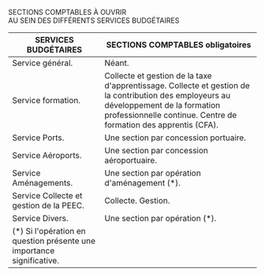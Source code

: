  SECTIONS COMPTABLES À OUVRIR  
 AU SEIN DES DIFFÉRENTS SERVICES BUDGÉTAIRES


  

  


  







|  SERVICES BUDGÉTAIRES |  SECTIONS COMPTABLES obligatoires |
| --- | --- |
|  Service général. |  Néant. |
|  Service formation. |  Collecte et gestion de la taxe d'apprentissage. Collecte et gestion de la contribution des employeurs au développement de la formation professionnelle continue. Centre de formation des apprentis (CFA). |
|  Service Ports. |  Une section par concession portuaire. |
|  Service Aéroports. |  Une section par concession aéroportuaire. |
|  Service Aménagements. |  Une section par opération d'aménagement (\*). |
|  Service Collecte et gestion de la PEEC. |  Collecte. Gestion. |
|  Service Divers. |  Une section par opération (\*).  |
|  (\*) Si l'opération en question présente une importance significative. |



  

  
